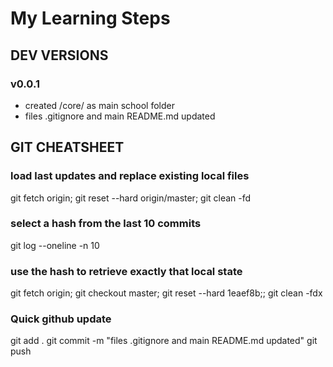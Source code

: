 # My Learning Steps


## DEV VERSIONS
### v0.0.1
- created /core/ as main school folder
- files .gitignore and main README.md updated


## GIT CHEATSHEET
### load last updates and replace existing local files
git fetch origin; git reset --hard origin/master; git clean -fd
### select a hash from the last 10 commits
git log --oneline -n 10
### use the hash to retrieve exactly that local state
git fetch origin; git checkout master; git reset --hard 1eaef8b;; git clean -fdx
### Quick github update
git add .
git commit -m "files .gitignore and main README.md updated"
git push
